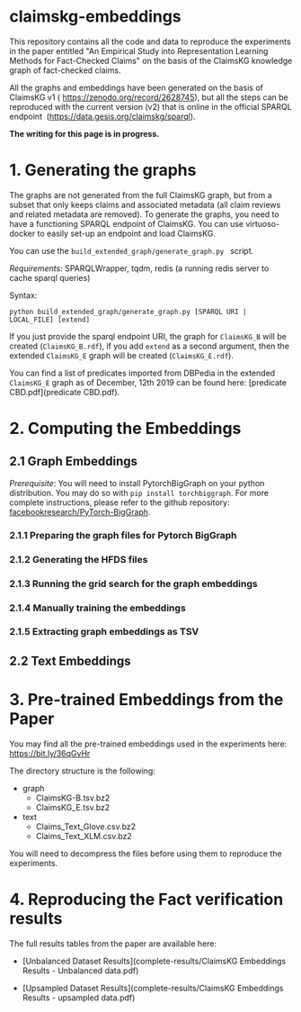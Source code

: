 # claimskg-embeddings
This repository contains all the code and data to reproduce the experiments in the paper entitled "An Empirical Study into Representation Learning Methods for Fact-Checked Claims" on the basis of the ClaimsKG knowledge graph of fact-checked claims. 



All the graphs and embeddings have been generated on the basis of ClaimsKG v1 ( https://zenodo.org/record/2628745), but all the steps can be reproduced with the current version (v2) that is online in the official SPARQL endpoint  (<https://data.gesis.org/claimskg/sparql>).



**The writing for this page is in progress.**



# 1. Generating the graphs

The graphs are not generated from the full ClaimsKG graph, but from a subset that only keeps claims and associated metadata (all claim reviews and related metadata are removed). To generate the graphs, you need to have a functioning SPARQL endpoint of ClaimsKG. You can use virtuoso-docker to easily set-up an endpoint and load ClaimsKG.

You can use the `build_extended_graph/generate_graph.py ` script. 

_Requirements_: SPARQLWrapper, tqdm, redis (a running redis server to cache sparql queries)

Syntax: 

```shell
python build_extended_graph/generate_graph.py [SPARQL URI | LOCAL_FILE] [extend]
```

If you just provide the sparql endpoint URI, the graph for `ClaimsKG_B` will be created (`ClaimsKG_B.rdf`), if you add `extend` as a second argument, then the extended `ClaimsKG_E` graph will be created (`ClaimsKG_E.rdf`).



You can find a list of predicates imported from DBPedia in the extended `ClaimsKG_E` graph as of December, 12th 2019 can be found here: [predicate CBD.pdf](predicate CBD.pdf).

# 2. Computing the Embeddings

## 2.1 Graph Embeddings

*Prerequisite*: You will need to install PytorchBigGraph on your python distribution. You may do so with `pip install torchbiggraph`. For more complete instructions, please refer to the github repository: [facebookresearch/PyTorch-BigGraph](<https://github.com/facebookresearch/PyTorch-BigGraph>).

### 2.1.1 Preparing the graph files for Pytorch BigGraph

### 2.1.2 Generating the HFDS files 

### 2.1.3  Running the grid search for the graph embeddings

### 2.1.4 Manually training the embeddings 

### 2.1.5 Extracting graph embeddings as TSV

## 2.2 Text Embeddings

# 3. Pre-trained Embeddings from the Paper

You may find all the pre-trained embeddings used in the experiments here: https://bit.ly/36qGvHr

The directory structure is the following:

- graph
  - ClaimsKG-B.tsv.bz2
  - ClaimsKG_E.tsv.bz2
- text
  - Claims_Text_Glove.csv.bz2
  - Claims_Text_XLM.csv.bz2

You will need to decompress the files before using them to reproduce the experiments. 



# 4. Reproducing the Fact verification results

The full results tables from the paper are available here: 

- [Unbalanced Dataset Results](complete-results/ClaimsKG Embeddings Results - Unbalanced data.pdf)

- [Upsampled Dataset Results](complete-results/ClaimsKG Embeddings Results - upsampled data.pdf)











